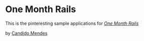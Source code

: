 # One Month Rails

This is the pinteresting sample applications for
[*One Month Rails*](http://onemonthrails.com)

by [Candido Mendes](https://www.facebook.com/ck.mendes)
